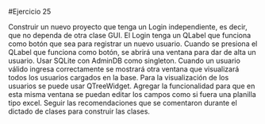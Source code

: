 #Ejercicio 25

Construir un nuevo proyecto que tenga un Login independiente, es decir, que no dependa de otra clase GUI.
El Login tenga un QLabel que funciona como botón que sea para registrar un nuevo usuario.
Cuando se presiona el QLabel que funciona como botón, se abrirá una ventana para dar de alta un usuario.
Usar SQLite con AdminDB como singleton.
Cuando un usuario válido ingresa correctamente se mostrará otra ventana que visualizará todos los usuarios cargados en la base.
Para la visualización de los usuarios se puede usar QTreeWidget. Agregar la funcionalidad para que en esta misma ventana se puedan editar los campos como si fuera una planilla tipo excel.
Seguir las recomendaciones que se comentaron durante el dictado de clases para construir las clases.
